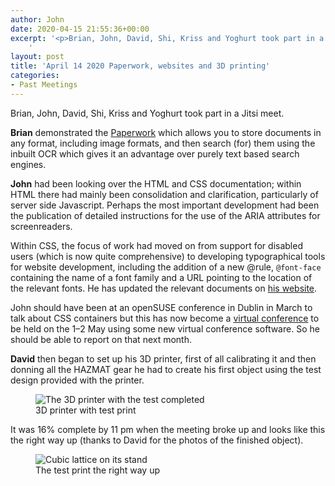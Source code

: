 ```yaml
---
author: John
date: 2020-04-15 21:55:36+00:00
excerpt: '<p>Brian, John, David, Shi, Kriss and Yoghurt took part in a Jitsi meet.</p><p><strong>Brian</strong> demonstrated the <a href="https://openpaper.work/" type="text/html">Paperwork</a> which allows you to store documents in any format, including image formats, and then search (for) them using the inbuilt OCR which gives it an advantage over purely text based search engines.</p>
	'
layout: post
title: 'April 14 2020 Paperwork, websites and 3D printing'
categories:
- Past Meetings
---
```


<p>Brian, John, David, Shi, Kriss and Yoghurt took part in a Jitsi meet.</p><p><strong>Brian</strong> demonstrated the <a href="https://openpaper.work/" type="text/html">Paperwork</a> which allows you to store documents in any format, including image formats, and then search (for) them using the inbuilt OCR which gives it an advantage over purely text based search engines.</p><p><strong>John</strong> had been looking over the HTML and CSS documentation; within HTML there had mainly been consolidation and clarification, particularly of server side Javascript. Perhaps the most important development had been the publication of detailed instructions for the use of the ARIA attributes for screenreaders.</p><p>Within CSS, the focus of work had moved on from support for disabled users (which is now quite comprehensive) to developing typographical tools for website development, including the addition of a new @rule, <code>@font-face</code> containing the name of a font family and a URL pointing to the location of the relevant fonts. He has updated the relevant documents on <a href="https://johnrhudson.me.uk/computing.html" type="text/html">his website</a>.</p><p>John should have been at an openSUSE conference in Dublin in March to talk about CSS containers but this has now become a <a href="https://events.opensuse.org/conferences/oSvirtsmt" type="text/html">virtual conference</a> to be held on the 1–2 May using some new virtual conference software. So he should be able to report on that next month.</p><p><strong>David</strong> then began to set up his 3D printer, first of all calibrating it and then donning all the HAZMAT gear he had to create his first object using the test design provided with the printer.</p><figure><img src="http://bradlug.co.uk/blog/2020/04/14/images/David_3D_printer_650px.png" alt="The 3D printer with the test completed" role="img"><figcaption>3D printer with test print</figcaption></figure><p>It was 16% complete by 11 pm when the meeting broke up and looks like this the right way up (thanks to David for the photos of the finished object).</p><figure><img src="http://bradlug.co.uk/blog/2020/04/14/images/David_3D_print_650px.png" alt="Cubic lattice on its stand" role="img"><figcaption>The test print the right way up</figcaption></figure>
